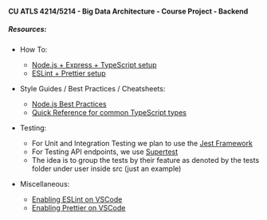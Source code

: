 #### CU ATLS 4214/5214 - Big Data Architecture - Course Project - Backend

##### Resources:
 - How To:
   - [Node.js + Express + TypeScript setup](https://blog.logrocket.com/how-to-set-up-node-typescript-express/)
   - [ESLint + Prettier setup](https://blog.tericcabrel.com/set-up-a-nodejs-project-with-typescript-eslint-and-prettier/)
 
 - Style Guides / Best Practices / Cheatsheets:
   - [Node.js Best Practices](https://github.com/goldbergyoni/nodebestpractices)
   - [Quick Reference for common TypeScript types](https://github.com/DefinitelyTyped/DefinitelyTyped)

 - Testing:
   - For Unit and Integration Testing we plan to use the [Jest Framework](https://jestjs.io/docs/getting-started)
   - For Testing API endpoints, we use [Supertest](https://www.npmjs.com/package/supertest)
   - The idea is to group the tests by their feature as denoted by the tests folder under user inside src (just an example)
 
 - Miscellaneous:
   - [Enabling ESLint on VSCode](https://marketplace.visualstudio.com/items?itemName=dbaeumer.vscode-eslint)
   - [Enabling Prettier on VSCode](https://marketplace.visualstudio.com/items?itemName=esbenp.prettier-vscode)